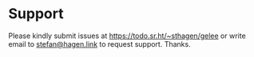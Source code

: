 # Support

Please kindly submit issues at https://todo.sr.ht/~sthagen/gelee or write email to stefan@hagen.link to request support. Thanks.
